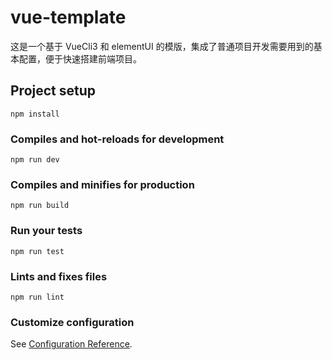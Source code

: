# vue-template
这是一个基于 VueCli3 和 elementUI 的模版，集成了普通项目开发需要用到的基本配置，便于快速搭建前端项目。

## Project setup
```
npm install
```

### Compiles and hot-reloads for development
```
npm run dev
```

### Compiles and minifies for production
```
npm run build
```

### Run your tests
```
npm run test
```

### Lints and fixes files
```
npm run lint
```

### Customize configuration
See [Configuration Reference](https://cli.vuejs.org/config/).
